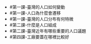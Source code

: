 - #第一課-臺灣的人口如何變動
- #第一課-人口為什麼會遷移
- #第一課-臺灣的人口分布有何特微
- #第二課-什麼是人口組成
- #第二課-臺灣近年有哪些重要的人口議題
- #第四課-工廠要蓋在哪裡比較好